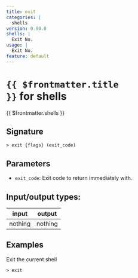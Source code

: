 ```yaml
---
title: exit
categories: |
  shells
version: 0.90.0
shells: |
  Exit Nu.
usage: |
  Exit Nu.
feature: default
---
```


<!-- This file is automatically generated. Please edit the command in https://github.com/nushell/nushell instead. -->

# <code>{{ $frontmatter.title }}</code> for shells

<div class='command-title'>{{ $frontmatter.shells }}</div>

## Signature

`> exit {flags} (exit_code)`

## Parameters

- `exit_code`: Exit code to return immediately with.

## Input/output types:

| input   | output  |
| ------- | ------- |
| nothing | nothing |

## Examples

Exit the current shell

```nu
> exit

```
